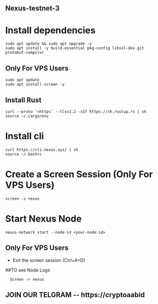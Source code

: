 ## Nexus-testnet-3

# Install dependencies
```
sudo apt update && sudo apt upgrade -y
sudo apt install -y build-essential pkg-config libssl-dev git protobuf-compiler
```
## Only For VPS Users
```
sudo apt update
sudo apt install screen -y
```

## Install Rust
```
curl --proto '=https' --tlsv1.2 -sSf https://sh.rustup.rs | sh
source ~/.cargo/env
```

# Install cli
```
curl https://cli.nexus.xyz/ | sh
source ~/.bashrc
```

# Create a Screen Session (Only For VPS Users)
```
screen -s nexus
```

# Start Nexus Node
```
nexus-network start --node-id <your-node-id>
```

## Only For VPS Users
* Exit the screen session (Ctrl+A+D)

##TO see Node Logs
```
  Screen -r nexus
```
## JOIN OUR TELGRAM -- https://cryptoaabid

  
